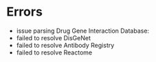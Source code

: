 # Errors

- issue parsing Drug Gene Interaction Database: 
- failed to resolve DisGeNet
- failed to resolve Antibody Registry
- failed to resolve Reactome